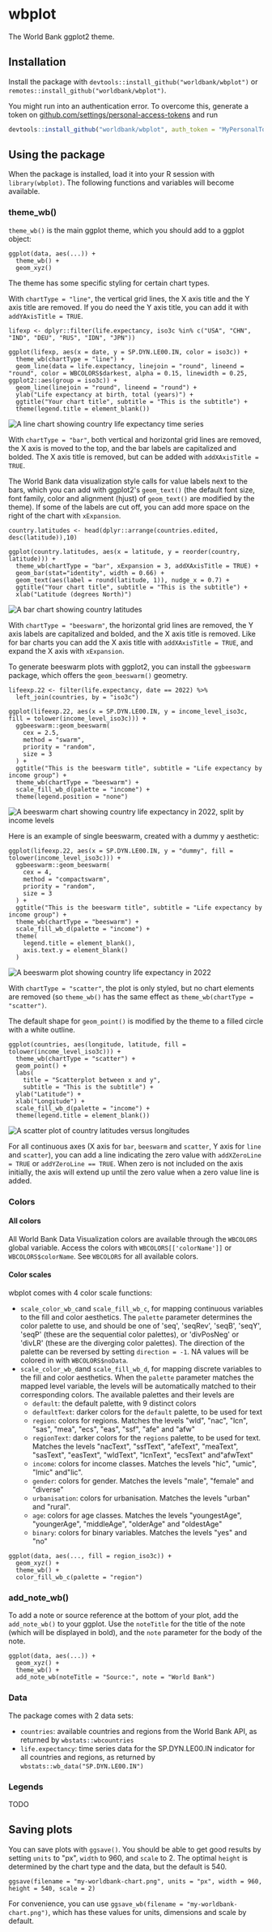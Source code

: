 # wbplot

The World Bank ggplot2 theme.

## Installation

Install the package with `devtools::install_github("worldbank/wbplot")` or `remotes::install_github("worldbank/wbplot")`.

You might run into an authentication error. To overcome this, generate a token on [github.com/settings/personal-access-tokens](https://github.com/settings/personal-access-tokens) and run 

```r
devtools::install_github("worldbank/wbplot", auth_token = "MyPersonalToken")
```

## Using the package

When the package is installed, load it into your R session with `library(wbplot)`. The following functions and variables will become available.

### theme_wb()

`theme_wb()` is the main ggplot theme, which you should add to a ggplot object:

```
ggplot(data, aes(...)) +
  theme_wb() +
  geom_xyz()
```

The theme has some specific styling for certain chart types.

With `chartType = "line"`, the vertical grid lines, the X axis title and the Y axis title are removed. If you do need the Y axis title, you can add it with `addYAxisTitle = TRUE`.

```
lifexp <- dplyr::filter(life.expectancy, iso3c %in% c("USA", "CHN", "IND", "DEU", "RUS", "IDN", "JPN"))

ggplot(lifexp, aes(x = date, y = SP.DYN.LE00.IN, color = iso3c)) +
  theme_wb(chartType = "line") +
  geom_line(data = life.expectancy, linejoin = "round", lineend = "round", color = WBCOLORS$darkest, alpha = 0.15, linewidth = 0.25, ggplot2::aes(group = iso3c)) +
  geom_line(linejoin = "round", lineend = "round") +
  ylab("Life expectancy at birth, total (years)") +
  ggtitle("Your chart title", subtitle = "This is the subtitle") +
  theme(legend.title = element_blank())
```

![A line chart showing country life expectancy time series](line.png)

With `chartType = "bar"`, both vertical and horizontal grid lines are removed, the X axis is moved to the top, and the bar labels are capitalized and bolded. The X axis title is removed, but can be added with `addXAxisTitle = TRUE`.

The World Bank data visualization style calls for value labels next to the bars, which you can add with ggplot2's `geom_text()` (the default font size, font family, color and alignment (hjust) of `geom_text()` are modified by the theme). If some of the labels are cut off, you can add more space on the right of the chart with `xExpansion`.

```
country.latitudes <- head(dplyr::arrange(countries.edited, desc(latitude)),10)

ggplot(country.latitudes, aes(x = latitude, y = reorder(country, latitude))) +
  theme_wb(chartType = "bar", xExpansion = 3, addXAxisTitle = TRUE) +
  geom_bar(stat="identity", width = 0.66) +
  geom_text(aes(label = round(latitude, 1)), nudge_x = 0.7) +
  ggtitle("Your chart title", subtitle = "This is the subtitle") +
  xlab("Latitude (degrees North)")
```

![A bar chart showing country latitudes](bar.png)

With `chartType = "beeswarm"`, the horizontal grid lines are removed, the Y axis labels are capitalized and bolded, and the X axis title is removed. Like for bar charts you can add the X axis title with `addXAxisTitle = TRUE`, and expand the X axis with `xExpansion`.

To generate beeswarm plots with ggplot2, you can install the `ggbeeswarm` package, which offers the `geom_beeswarm()` geometry.

```
lifeexp.22 <- filter(life.expectancy, date == 2022) %>%
  left_join(countries, by = "iso3c")

ggplot(lifeexp.22, aes(x = SP.DYN.LE00.IN, y = income_level_iso3c, fill = tolower(income_level_iso3c))) +
  ggbeeswarm::geom_beeswarm(
    cex = 2.5,
    method = "swarm",
    priority = "random",
    size = 3
  ) +
  ggtitle("This is the beeswarm title", subtitle = "Life expectancy by income group") +
  theme_wb(chartType = "beeswarm") +
  scale_fill_wb_d(palette = "income") +
  theme(legend.position = "none")
```

![A beeswarm chart showing country life expectancy in 2022, split by income levels](beeswarm.png)

Here is an example of single beeswarm, created with a dummy y aesthetic:

```
ggplot(lifeexp.22, aes(x = SP.DYN.LE00.IN, y = "dummy", fill = tolower(income_level_iso3c))) +
  ggbeeswarm::geom_beeswarm(
    cex = 4,
    method = "compactswarm",
    priority = "random",
    size = 3
  ) +
  ggtitle("This is the beeswarm title", subtitle = "Life expectancy by income group") +
  theme_wb(chartType = "beeswarm") +
  scale_fill_wb_d(palette = "income") +
  theme(
    legend.title = element_blank(),
    axis.text.y = element_blank()
  )
```

![A beeswarm plot showing country life expectancy in 2022](beeswarm-single.png)

With `chartType = "scatter"`, the plot is only styled, but no chart elements are removed (so `theme_wb()` has the same effect as `theme_wb(chartType = "scatter")`.

The default shape for `geom_point()` is modified by the theme to a filled circle with a white outline.

```
ggplot(countries, aes(longitude, latitude, fill = tolower(income_level_iso3c))) +
  theme_wb(chartType = "scatter") +
  geom_point() +
  labs(
    title = "Scatterplot between x and y",
    subtitle = "This is the subtitle") +
  ylab("Latitude") +
  xlab("Longitude") +
  scale_fill_wb_d(palette = "income") +
  theme(legend.title = element_blank())
```

![A scatter plot of country latitudes versus longitudes](scatter.png)

For all continuous axes (X axis for `bar`, `beeswarm` and `scatter`, Y axis for `line` and `scatter`), you can add a line indicating the zero value with `addXZeroLine = TRUE` or `addYZeroLine == TRUE`. When zero is not included on the axis initially, the axis will extend up until the zero value when a zero value line is added.

### Colors

#### All colors

All World Bank Data Visualization colors are available through the `WBCOLORS` global variable. Access the colors with `WBCOLORS[['colorName']]` or `WBCOLORS$colorName`. See `WBCOLORS` for all available colors.

#### Color scales

wbplot comes with 4 color scale functions:

- `scale_color_wb_c`and `scale_fill_wb_c`, for mapping continuous variables to the fill and color aesthetics. The `palette` parameter determines the color palette to use, and should be one of 'seq', 'seqRev', 'seqB', 'seqY', 'seqP' (these are the sequential color palettes), or 'divPosNeg' or 'divLR' (these are the diverging color palettes). The direction of the palette can be reversed by setting `direction = -1`. NA values will be colored in with `WBCOLORS$noData`.
- `scale_color_wb_d`and `scale_fill_wb_d`, for mapping discrete variables to the fill and color aesthetics. When the `palette` parameter matches the mapped level variable, the levels will be automatically matched to their corresponding colors. The available palettes and their levels are
    - `default`: the default palette, with 9 distinct colors
    - `defaultText`: darker colors for the `default` palette, to be used for text
    - `region`: colors for regions. Matches the levels "wld", "nac", "lcn", "sas", "mea", "ecs", "eas", "ssf", "afe" and "afw"
    - `regionText`: darker colors for the `regions` palette, to be used for text. Matches the levels "nacText", "ssfText", "afeText", "meaText", "sasText", "easText", "wldText", "lcnText", "ecsText" and"afwText"
    - `income`: colors for income classes. Matches the levels "hic", "umic", "lmic" and"lic".
    - `gender`: colors for gender. Matches the levels "male", "female" and "diverse"
    - `urbanisation`: colors for urbanisation. Matches the levels "urban" and "rural".
    - `age`: colors for age classes. Matches the levels "youngestAge", "youngerAge", "middleAge", "olderAge" and "oldestAge"
    - `binary`: colors for binary variables. Matches the levels "yes" and "no"

```    
ggplot(data, aes(..., fill = region_iso3c)) +
  geom_xyz() +
  theme_wb() +
  color_fill_wb_c(palette = "region")
```

### add_note_wb()

To add a note or source reference at the bottom of your plot, add the `add_note_wb()` to your ggplot. Use the `noteTitle` for the title of the note (which will be displayed in bold), and the `note` parameter for the body of the note.

```
ggplot(data, aes(...)) +
  geom_xyz() +
  theme_wb() +
  add_note_wb(noteTitle = "Source:", note = "World Bank")
```

### Data

The package comes with 2 data sets:

- `countries`: available countries and regions from the World Bank API, as returned by `wbstats::wbcountries`
- `life.expectancy`: time series data for the SP.DYN.LE00.IN indicator for all countries and regions, as returned by `wbstats::wb_data("SP.DYN.LE00.IN")`

### Legends

TODO

## Saving plots

You can save plots with `ggsave()`. You should be able to get good results by setting `units` to "px", `width` to 960, and `scale` to 2. The optimal `height` is determined by the chart type and the data, but the default is 540.

```
ggsave(filename = "my-worldbank-chart.png", units = "px", width = 960, height = 540, scale = 2)

```

For convenience, you can use `ggsave_wb(filename = "my-worldbank-chart.png")`, which has these values for units, dimensions and scale by default.

